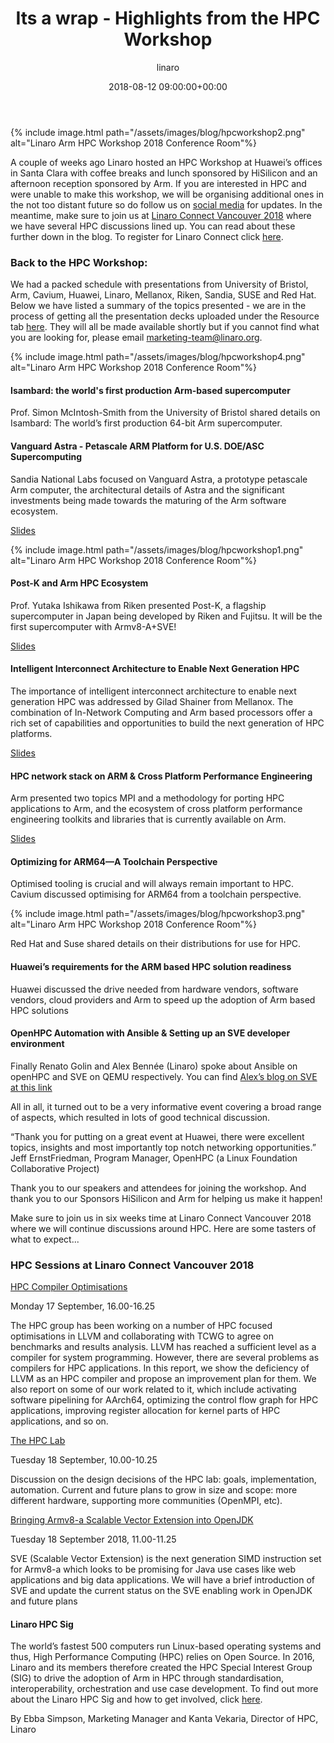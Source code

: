 ﻿---
title: Its a wrap - Highlights from the HPC Workshop
author: linaro
layout: post
date: 2018-08-12 09:00:00+00:00
description: >-
  A couple of weeks ago Linaro hosted an HPC Workshop at Huawei’s offices in Santa Clara with coffee breaks and lunch sponsored by HiSilicon and an afternoon reception sponsored by Arm.
category: blog
tags: Arm, Linaro, HPC, Workshop, Santa Clara, Huawei, HiSilicon, University of Bristol, Arm, Cavium, Huawei, Linaro, Mellanox, Riken, Sandia, SUSE , Red Hat
image: /assets/images/blog/hpcworkshop2.png
---

{% include image.html path="/assets/images/blog/hpcworkshop2.png" alt="Linaro Arm HPC Workshop 2018 Conference Room"%}

A couple of weeks ago Linaro hosted an HPC Workshop at Huawei’s offices in Santa Clara with coffee breaks and lunch sponsored by HiSilicon and an afternoon reception sponsored by Arm. If you are interested in HPC and were unable to make this workshop, we will be organising additional ones in the not too distant future so do follow us on [social media](https://twitter.com/LinaroOrg?lang=en) for updates. In the meantime, make sure to join us at [Linaro Connect Vancouver 2018](https://connect.linaro.org/) where we have several HPC discussions lined up. You can read about these further down in the blog. To register for Linaro Connect click [here](https://connect.linaro.org/register/).

### Back to the HPC Workshop:

We had a packed schedule with presentations from University of Bristol, Arm, Cavium, Huawei, Linaro, Mellanox, Riken, Sandia, SUSE and Red Hat. Below we have listed a summary of the topics presented - we are in the process of getting all the presentation decks uploaded under the Resource tab [here](/events/arm-hpc-santa-clara-2018/). They will all be made available shortly but if you cannot find what you are looking for, please email [marketing-team@linaro.org](mailto:marketing-team@linaro.org).

{% include image.html path="/assets/images/blog/hpcworkshop4.png" alt="Linaro Arm HPC Workshop 2018 Conference Room"%}

#### Isambard: the world's first production Arm-based supercomputer

Prof. Simon McIntosh-Smith from the University of Bristol shared details on Isambard: The world’s first production 64-bit Arm supercomputer.

#### Vanguard Astra - Petascale ARM Platform for U.S. DOE/ASC Supercomputing

Sandia National Labs focused on Vanguard Astra, a prototype petascale Arm computer, the architectural details of Astra and the significant investments being made towards the maturing of the Arm software ecosystem.

[Slides](https://www.slideshare.net/linaroorg/andrew-j-younge-vanguard-astra-petascale-arm-platform-for-us-doeasc-supercomputing-linaro-arm-hpc-workshop)

{% include image.html path="/assets/images/blog/hpcworkshop1.png" alt="Linaro Arm HPC Workshop 2018 Conference Room"%}

#### Post-K and Arm HPC Ecosystem

Prof. Yutaka Ishikawa from Riken presented Post-K, a flagship supercomputer in Japan being developed by Riken and Fujitsu. It will be the first supercomputer with Armv8-A+SVE!

[Slides](https://www.slideshare.net/linaroorg/yutaka-ishikawa-postk-and-arm-hpc-ecosystem-linaro-arm-hpc-workshop-santa-clara-2018)

#### Intelligent Interconnect Architecture to Enable Next Generation HPC

The importance of intelligent interconnect architecture to enable next generation HPC was addressed by Gilad Shainer from Mellanox. The combination of In-Network Computing and Arm based processors offer a rich set of capabilities and opportunities to build the next generation of HPC platforms.

[Slides](https://www.slideshare.net/linaroorg/intelligent-interconnect-architecture-to-enable-next-generation-hpc-linaro-hpc-workshop-2018)

#### HPC network stack on ARM & Cross Platform Performance Engineering

Arm presented two topics MPI and a methodology for porting HPC applications to Arm, and the ecosystem of cross platform performance engineering toolkits and libraries that is currently available on Arm.

[Slides](https://www.slideshare.net/linaroorg/hpc-network-stack-on-arm-linaro-hpc-workshop-2018)

#### Optimizing for ARM64—A Toolchain Perspective

Optimised tooling is crucial and will always remain important to HPC. Cavium discussed optimising for ARM64 from a toolchain perspective.

{% include image.html path="/assets/images/blog/hpcworkshop3.png" alt="Linaro Arm HPC Workshop 2018 Conference Room"%}

Red Hat and Suse shared details on their distributions for use for HPC.

#### Huawei’s requirements for the ARM based HPC solution readiness

Huawei discussed the drive needed from hardware vendors, software vendors, cloud providers and Arm to speed up the adoption of Arm based HPC solutions

#### OpenHPC Automation with Ansible & Setting up an SVE developer environment

Finally Renato Golin and Alex Bennée (Linaro) spoke about Ansible on openHPC and SVE on QEMU respectively. You can find [Alex’s blog on SVE at this link](/blog/sve-in-qemu-linux-user/)

All in all, it turned out to be a very informative event covering a broad range of aspects, which resulted in lots of good technical discussion.

“Thank you for putting on a great event at Huawei, there were excellent topics, insights and most importantly top notch networking opportunities.” Jeff ErnstFriedman, Program Manager, OpenHPC (a Linux Foundation Collaborative Project)

Thank you to our speakers and attendees for joining the workshop. And thank you to our Sponsors HiSilicon and Arm for helping us make it happen!

Make sure to join us in six weeks time at Linaro Connect Vancouver 2018 where we will continue discussions around HPC. Here are some tasters of what to expect...

### HPC Sessions at Linaro Connect Vancouver 2018

[HPC Compiler Optimisations](https://yvr18.pathable.com/meetings/740371)

Monday 17 September, 16.00-16.25

The HPC group has been working on a number of HPC focused optimisations in LLVM and collaborating with TCWG to agree on benchmarks and results analysis. LLVM has reached a sufficient level as a compiler for system programming. However, there are several problems as compilers for HPC applications. In this report, we show the deficiency of LLVM as an HPC compiler and propose an improvement plan for them. We also report on some of our work related to it, which include activating software pipelining for AArch64, optimizing the control flow graph for HPC applications, improving register allocation for kernel parts of HPC applications, and so on.

[The HPC Lab](https://yvr18.pathable.com/meetings/740378)

Tuesday 18 September, 10.00-10.25

Discussion on the design decisions of the HPC lab: goals, implementation, automation. Current and future plans to grow in size and scope: more different hardware, supporting more communities (OpenMPI, etc).

[Bringing Armv8-a Scalable Vector Extension into OpenJDK](https://yvr18.pathable.com/meetings/740385)

Tuesday 18 September 2018, 11.00-11.25

SVE (Scalable Vector Extension) is the next generation SIMD instruction set for Armv8-a which looks to be promising for Java use cases like web applications and big data applications. We will have a brief introduction of SVE and update the current status on the SVE enabling work in OpenJDK and future plans

#### Linaro HPC Sig

The world’s fastest 500 computers run Linux-based operating systems and thus, High Performance Computing (HPC) relies on Open Source. In 2016, Linaro and its members therefore created the HPC Special Interest Group (SIG) to drive the adoption of Arm in HPC through standardisation, interoperability, orchestration and use case development. To find out more about the Linaro HPC Sig and how to get involved, click [here](/engineering/high-performance-computing/).

By Ebba Simpson, Marketing Manager and Kanta Vekaria, Director of HPC, Linaro
